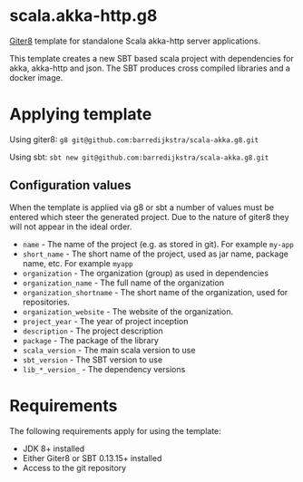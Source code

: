 # scala.akka-http.g8
[Giter8](http://www.foundweekends.org/giter8/) template for standalone Scala akka-http server applications.

This template creates a new SBT based scala project with dependencies for akka, akka-http and json.
The SBT produces cross compiled libraries and a docker image.

# Applying template

Using giter8: `g8 git@github.com:barredijkstra/scala-akka.g8.git`

Using sbt: `sbt new git@github.com:barredijkstra/scala-akka.g8.git`

## Configuration values
When the template is applied via g8 or sbt a number of values must be entered which steer the generated project.
Due to the nature of giter8 they will not appear in the ideal order.
 
- `name` - The name of the project (e.g. as stored in git). For example `my-app`
- `short_name` - The short name of the project, used as jar name, package name, etc. For example `myapp`
- `organization` - The organization (group) as used in dependencies
- `organization_name` - The full name of the organization
- `organization_shortname` - The short name of the organization, used for repositories.
- `organization_website` - The website of the organization.
- `project_year` - The year of project inception
- `description` - The project description
- `package` - The package of the library
- `scala_version` - The main scala version to use
- `sbt_version` - The SBT version to use
- `lib_*_version_` - The dependency versions

# Requirements
The following requirements apply for using the template:

- JDK 8+ installed
- Either Giter8 or SBT 0.13.15+ installed
- Access to the git repository
